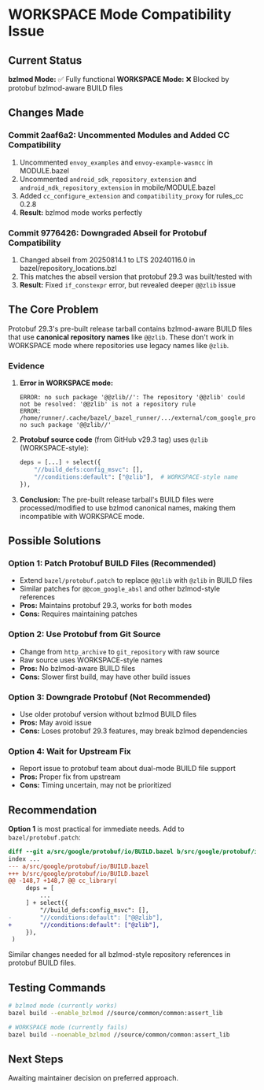 # WORKSPACE Mode Compatibility Issue

## Current Status

**bzlmod Mode:** ✅ Fully functional
**WORKSPACE Mode:** ❌ Blocked by protobuf bzlmod-aware BUILD files

## Changes Made

### Commit 2aaf6a2: Uncommented Modules and Added CC Compatibility
1. Uncommented `envoy_examples` and `envoy-example-wasmcc` in MODULE.bazel
2. Uncommented `android_sdk_repository_extension` and `android_ndk_repository_extension` in mobile/MODULE.bazel
3. Added `cc_configure_extension` and `compatibility_proxy` for rules_cc 0.2.8
4. **Result:** bzlmod mode works perfectly

### Commit 9776426: Downgraded Abseil for Protobuf Compatibility
1. Changed abseil from 20250814.1 to LTS 20240116.0 in bazel/repository_locations.bzl
2. This matches the abseil version that protobuf 29.3 was built/tested with
3. **Result:** Fixed `if_constexpr` error, but revealed deeper `@@zlib` issue

## The Core Problem

Protobuf 29.3's pre-built release tarball contains bzlmod-aware BUILD files that use **canonical repository names** like `@@zlib`. These don't work in WORKSPACE mode where repositories use legacy names like `@zlib`.

### Evidence

1. **Error in WORKSPACE mode:**
   ```
   ERROR: no such package '@@zlib//': The repository '@@zlib' could not be resolved: '@@zlib' is not a repository rule
   ERROR: /home/runner/.cache/bazel/_bazel_runner/.../external/com_google_protobuf/src/google/protobuf/io/BUILD.bazel:148:11: no such package '@@zlib//'
   ```

2. **Protobuf source code** (from GitHub v29.3 tag) uses `@zlib` (WORKSPACE-style):
   ```python
   deps = [...] + select({
       "//build_defs:config_msvc": [],
       "//conditions:default": ["@zlib"],  # WORKSPACE-style name
   }),
   ```

3. **Conclusion:** The pre-built release tarball's BUILD files were processed/modified to use bzlmod canonical names, making them incompatible with WORKSPACE mode.

## Possible Solutions

### Option 1: Patch Protobuf BUILD Files (Recommended)
- Extend `bazel/protobuf.patch` to replace `@@zlib` with `@zlib` in BUILD files
- Similar patches for `@@com_google_absl` and other bzlmod-style references
- **Pros:** Maintains protobuf 29.3, works for both modes
- **Cons:** Requires maintaining patches

### Option 2: Use Protobuf from Git Source
- Change from `http_archive` to `git_repository` with raw source
- Raw source uses WORKSPACE-style names
- **Pros:** No bzlmod-aware BUILD files
- **Cons:** Slower first build, may have other build issues

### Option 3: Downgrade Protobuf (Not Recommended)
- Use older protobuf version without bzlmod BUILD files
- **Pros:** May avoid issue
- **Cons:** Loses protobuf 29.3 features, may break bzlmod dependencies

### Option 4: Wait for Upstream Fix
- Report issue to protobuf team about dual-mode BUILD file support
- **Pros:** Proper fix from upstream
- **Cons:** Timing uncertain, may not be prioritized

## Recommendation

**Option 1** is most practical for immediate needs. Add to `bazel/protobuf.patch`:

```diff
diff --git a/src/google/protobuf/io/BUILD.bazel b/src/google/protobuf/io/BUILD.bazel
index ...
--- a/src/google/protobuf/io/BUILD.bazel
+++ b/src/google/protobuf/io/BUILD.bazel
@@ -148,7 +148,7 @@ cc_library(
     deps = [
         ...
     ] + select({
         "//build_defs:config_msvc": [],
-        "//conditions:default": ["@@zlib"],
+        "//conditions:default": ["@zlib"],
     }),
 )
```

Similar changes needed for all bzlmod-style repository references in protobuf BUILD files.

## Testing Commands

```bash
# bzlmod mode (currently works)
bazel build --enable_bzlmod //source/common/common:assert_lib

# WORKSPACE mode (currently fails)
bazel build --noenable_bzlmod //source/common/common:assert_lib
```

## Next Steps

Awaiting maintainer decision on preferred approach.
